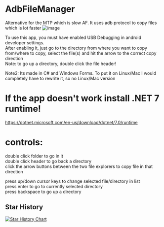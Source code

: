 # AdbFileManager
Alternative for the MTP which is slow AF. It uses adb protocol to copy files which is lot faster
![image](https://github.com/T0biasCZe/AdbFileManager/assets/44525446/2a8f39f7-c377-4c90-b094-fb9e4d3808b1)

To use this app, you must have enabled USB Debugging in android developer settings.     
After enabling it, just go to the directory from where you want to copy from/where to copy, select the file(s) and hit the arrow to the correct copy direction       
Note: to go up a directory, double click the file header!

Note2: Its made in C# and Windows Forms. To put it on Linux/Mac I would completely have to rewrite it, so no Linux/Mac version

# If the app doesn't work install .NET 7 runtime!
 https://dotnet.microsoft.com/en-us/download/dotnet/7.0/runtime

# controls:    
 double click folder to go in it    
 double click header to go back a directory    
 click the arrow buttons between the two file explorers to copy file in that direction    
 
 press up/down cursor keys to change selected file/directory in list    
 press enter to go to currently selected directory    
 press backspace to go up a directory

## Star History

[![Star History Chart](https://api.star-history.com/svg?repos=T0biasCZe/AdbFileManager&type=Date)](https://star-history.com/#T0biasCZe/AdbFileManager&Date)
